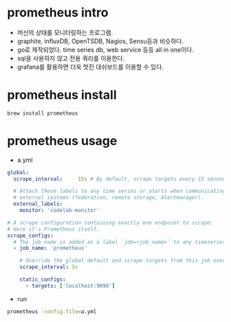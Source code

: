 # prometheus intro

- 머신의 상태를 모니터링하는 프로그램.
- graphite, influxDB, OpenTSDB, Nagios, Sensu등과 비슷하다.
- go로 제작되었다. time series db, web service 등등 all in one이다.
- sql을 사용하지 않고 전용 쿼리를 이용한다.
- grafana를 활용하면 더욱 멋진 대쉬보드를 이용할 수 있다.

# prometheus install

```bash
brew install prometheus
```

# prometheus usage

- a.yml

```yml
global:
  scrape_interval:     15s # By default, scrape targets every 15 seconds.

  # Attach these labels to any time series or alerts when communicating with
  # external systems (federation, remote storage, Alertmanager).
  external_labels:
    monitor: 'codelab-monitor'

# A scrape configuration containing exactly one endpoint to scrape:
# Here it's Prometheus itself.
scrape_configs:
  # The job name is added as a label `job=<job_name>` to any timeseries scraped from this config.
  - job_name: 'prometheus'

    # Override the global default and scrape targets from this job every 5 seconds.
    scrape_interval: 5s

    static_configs:
      - targets: ['localhost:9090']
```

- run

```bash
prometheus -config.file=a.yml
```
